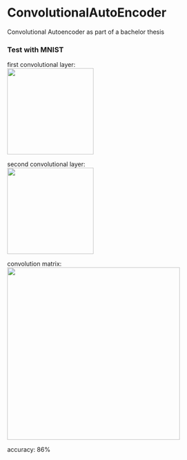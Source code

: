# ConvolutionalAutoEncoder
Convolutional Autoencoder as part of a bachelor thesis

### Test with MNIST

first convolutional layer:  
<img src="https://i.imgur.com/yzW8UqT.png" height="200" > 

second convolutional layer:  
<img src="https://i.imgur.com/kjdb4N6.png" height="200" > 

convolution matrix:  
<img src="https://i.imgur.com/VSOsEce.png" height="400" > 

accuracy: 86%
